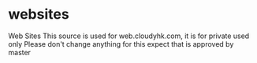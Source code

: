 # websites
Web Sites
This source is used for web.cloudyhk.com, it is for private used only
Please don't change anything for this expect that is approved by master
